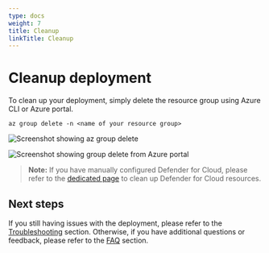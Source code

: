 ```yaml
---
type: docs
weight: 7
title: Cleanup
linkTitle: Cleanup
---
```


# Cleanup deployment

To clean up your deployment, simply delete the resource group using Azure CLI or Azure portal.

  ```shell
  az group delete -n <name of your resource group>
  ```

  ![Screenshot showing az group delete](./img/az_group_delete.png)

  ![Screenshot showing group delete from Azure portal](./img/portal_delete.png)

  > **Note:** If you have manually configured Defender for Cloud, please refer to the [dedicated page](../arc_defender_servers/#cleanup) to clean up Defender for Cloud resources.

## Next steps

If you still having issues with the deployment, please refer to the [Troubleshooting](../troubleshooting/) section. Otherwise, if you have additional questions or feedback, please refer to the [FAQ](../../../faq/) section.
